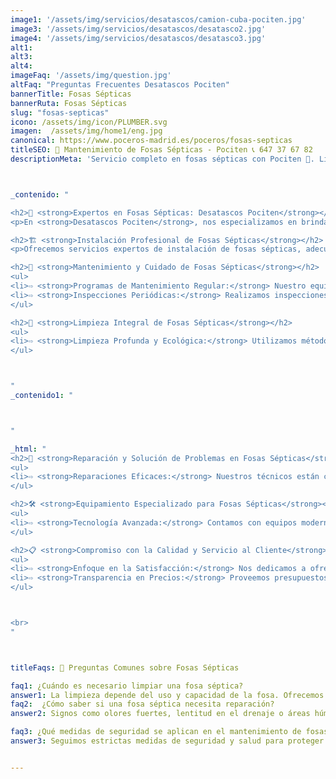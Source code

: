 ```yaml
---
image1: '/assets/img/servicios/desatascos/camion-cuba-pociten.jpg'
image3: '/assets/img/servicios/desatascos/desatasco2.jpg'
image4: '/assets/img/servicios/desatascos/desatasco3.jpg'
alt1: 
alt3:
alt4:
imageFaq: '/assets/img/question.jpg'
altFaq: "Preguntas Frecuentes Desatascos Pociten"
bannerTitle: Fosas Sépticas
bannerRuta: Fosas Sépticas
slug: "fosas-septicas"
icono: /assets/img/icon/PLUMBER.svg
imagen:  /assets/img/home1/eng.jpg
canonical: https://www.poceros-madrid.es/poceros/fosas-septicas
titleSEO: 🌿 Mantenimiento de Fosas Sépticas - Pociten 📞 647 37 67 82
descriptionMeta: 'Servicio completo en fosas sépticas con Pociten 🌟. Limpieza, mantenimiento y reparación ecológica. Profesionales de confianza. Llama al 647 37 67 82 📱'



_contenido: "

<h2>🌿 <strong>Expertos en Fosas Sépticas: Desatascos Pociten</strong></h2>
<p>En <strong>Desatascos Pociten</strong>, nos especializamos en brindar servicios de alta calidad para fosas sépticas, incluyendo su instalación, mantenimiento, limpieza y reparación, asegurando su funcionamiento eficiente y respeto por el medio ambiente.</p>

<h2>🏗️ <strong>Instalación Profesional de Fosas Sépticas</strong></h2>
<p>Ofrecemos servicios expertos de instalación de fosas sépticas, adecuándonos a las necesidades específicas de cada cliente y cumpliendo con todas las normativas vigentes.</p>

<h2>🔄 <strong>Mantenimiento y Cuidado de Fosas Sépticas</strong></h2>
<ul>
<li>⇨ <strong>Programas de Mantenimiento Regular:</strong> Nuestro equipo lleva a cabo mantenimiento preventivo para evitar problemas futuros y garantizar la longevidad de la fosa séptica.</li><br>
<li>⇨ <strong>Inspecciones Periódicas:</strong> Realizamos inspecciones detalladas para evaluar la condición y funcionamiento de las fosas sépticas.</li><br>
</ul>

<h2>🧼 <strong>Limpieza Integral de Fosas Sépticas</strong></h2>
<ul>
<li>⇨ <strong>Limpieza Profunda y Ecológica:</strong> Utilizamos métodos y productos seguros para el medio ambiente, asegurando una limpieza efectiva y responsable.</li><br>
</ul>



"
_contenido1: "



"

_html: "
<h2>🔧 <strong>Reparación y Solución de Problemas en Fosas Sépticas</strong></h2>
<ul>
<li>⇨ <strong>Reparaciones Eficaces:</strong> Nuestros técnicos están capacitados para realizar reparaciones necesarias, solucionando problemas de manera rápida y duradera.</li><br>
</ul>

<h2>🛠️ <strong>Equipamiento Especializado para Fosas Sépticas</strong></h2>
<ul>
<li>⇨ <strong>Tecnología Avanzada:</strong> Contamos con equipos modernos para la inspección, limpieza y reparación de fosas sépticas.</li><br>
</ul>

<h2>📋 <strong>Compromiso con la Calidad y Servicio al Cliente</strong></h2>
<ul>
<li>⇨ <strong>Enfoque en la Satisfacción:</strong> Nos dedicamos a ofrecer un servicio que cumpla y exceda las expectativas de nuestros clientes.</li><br>
<li>⇨ <strong>Transparencia en Precios:</strong> Proveemos presupuestos claros y justos, garantizando la mejor relación calidad-precio.</li><br>
</ul>



<br>	    
"



titleFaqs: 🤔 Preguntas Comunes sobre Fosas Sépticas

faq1: ¿Cuándo es necesario limpiar una fosa séptica?
answer1: La limpieza depende del uso y capacidad de la fosa. Ofrecemos asesoramiento personalizado para determinar la frecuencia ideal de limpieza.
faq2:  ¿Cómo saber si una fosa séptica necesita reparación?
answer2: Signos como olores fuertes, lentitud en el drenaje o áreas húmedas cerca de la fosa pueden indicar que se requieren reparaciones.

faq3: ¿Qué medidas de seguridad se aplican en el mantenimiento de fosas sépticas?
answer3: Seguimos estrictas medidas de seguridad y salud para proteger a nuestros técnicos y clientes durante el servicio.


---
```

